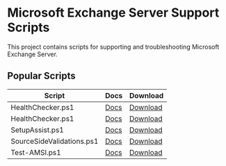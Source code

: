 # Microsoft Exchange Server Support Scripts

This project contains scripts for supporting and troubleshooting Microsoft Exchange Server.

## Popular Scripts

| Script                               | Docs                                                   | Download                                                                                                            |
| ------------------------------------ | ------------------------------------------------------ | ------------------------------------------------------------------------------------------------------------------- |
| HealthChecker.ps1                    | [Docs](Diagnostics/HealthChecker)                      | [Download](https://github.com/microsoft/CSS-Exchange/releases/latest/download/HealthChecker.ps1)                    |
| HealthChecker.ps1                    | [Docs](Security/ExchangeExtendedProtectionManagement)  | [Download](https://github.com/microsoft/CSS-Exchange/releases/latest/download/ExchangeExtendedProtectionManagement.ps1) |
| SetupAssist.ps1                      | [Docs](Setup/SetupAssist)                              | [Download](https://github.com/microsoft/CSS-Exchange/releases/latest/download/SetupAssist.ps1)                      |
| SourceSideValidations.ps1            | [Docs](PublicFolders/SourceSideValidations)            | [Download](https://github.com/microsoft/CSS-Exchange/releases/latest/download/SourceSideValidations.ps1)            |
| Test-AMSI.ps1                        | [Docs](Admin/Test-AMSI)                                | [Download](https://github.com/microsoft/CSS-Exchange/releases/latest/download/Test-AMSI.ps1)                        |
